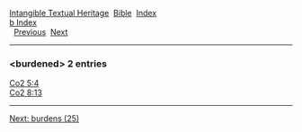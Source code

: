 [Intangible Textual Heritage](../../index)  [Bible](../index) 
[Index](index)   
[b Index](_b_)  
  [Previous](c01775)  [Next](c01777) 

------------------------------------------------------------------------

### &lt;burdened&gt; 2 entries

[Co2 5:4](../kjv/co2005.htm#004)  
[Co2 8:13](../kjv/co2008.htm#013)  

------------------------------------------------------------------------

[Next: burdens (25)](c01777)
